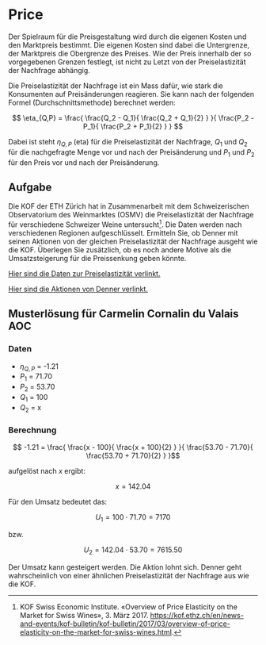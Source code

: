 # Price

Der Spielraum für die Preisgestaltung wird durch die eigenen Kosten und
den Marktpreis bestimmt. Die eigenen Kosten sind dabei die Untergrenze,
der Marktpreis die Obergrenze des Preises. Wie der Preis innerhalb
der so vorgegebenen Grenzen festlegt, ist nicht zu Letzt von der
Preiselastizität der Nachfrage abhängig.

Die Preiselastizität der Nachfrage ist ein Mass dafür, wie stark die
Konsumenten auf Preisänderungen reagieren. Sie kann nach der folgenden
Formel (Durchschnittsmethode) berechnet werden:

$$
\eta_{Q,P} = \frac{
    \frac{Q_2 - Q_1}{
        \frac{Q_2 + Q_1}{2}
    }
}{
    \frac{P_2 - P_1}{
        \frac{P_2 + P_1}{2}
    }
}
$$

Dabei ist steht $\eta_{Q,P}$ (eta) für die Preiselastizität der Nachfrage, $Q_1$ und $Q_2$ für
die nachgefragte Menge vor und nach der Preisänderung und $P_1$ und
$P_2$ für den Preis vor und nach der Preisänderung. 

## Aufgabe

Die KOF der ETH Zürich hat in Zusammenarbeit mit dem Schweizerischen
Observatorium des Weinmarktes (OSMV) die Preiselastizität der Nachfrage
für verschiedene Schweizer Weine untersucht[^1]. Die Daten werden nach
verschiedenen Regionen aufgeschlüsselt. Ermitteln Sie, ob Denner mit
seinen Aktionen von der gleichen Preiselastizität der Nachfrage ausgeht
wie die KOF. Überlegen Sie zusätzlich, ob es noch andere Motive als die
Umsatzsteigerung für die Preissenkung geben könnte.

[Hier sind die Daten zur Preiselastizität
verlinkt.](https://kof.ethz.ch/news-und-veranstaltungen/kof-bulletin/kof-bulletin/2017/03/preiselastiziaet-schweizer-wein.html)

[Hier sind die Aktionen von Denner
verlinkt.](https://www.denner.ch/de/weinshop/wein-aktionen?&prd_page=1&prd_nbResultsPerPage=-1&prd_sorting=MY_SELECTION&prd_constraints=itemType%3ACONTENT_3_%2F_promo_current_week%3Atrue_%2F_country_name%3ASchweiz) 

## Musterlösung für Carmelin Cornalin du Valais AOC

### Daten

* $\eta_{Q,P}$ = -1.21
* $P_1$ = 71.70
* $P_2$ = 53.70
* $Q_1$ = 100
* $Q_2$ = x

### Berechnung

$$
-1.21 = \frac{
    \frac{x - 100}{
        \frac{x + 100}{2}
    }
}{
    \frac{53.70 - 71.70}{
        \frac{53.70 + 71.70}{2}
    }
}$$

aufgelöst nach $x$ ergibt:

$$
x=142.04
$$

Für den Umsatz bedeutet das:

$$
U_1 = 100 \cdot 71.70 = 7170
$$

bzw.

$$
U_2 = 142.04 \cdot 53.70 = 7615.50
$$

Der Umsatz kann gesteigert werden. Die Aktion lohnt sich. Denner geht
wahrscheinlich von einer ähnlichen Preiselastizität der Nachfrage aus
wie die KOF.

[^1]: KOF Swiss Economic Institute. «Overview of Price Elasticity on the Market for Swiss Wines», 3. März 2017. https://kof.ethz.ch/en/news-and-events/kof-bulletin/kof-bulletin/2017/03/overview-of-price-elasticity-on-the-market-for-swiss-wines.html.
